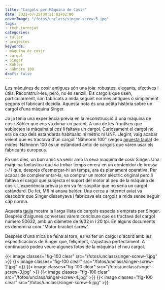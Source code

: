 ```yaml
---
title: "Cargols per Màquina de Cosir"
date: 2021-07-25T00:21:01+02:00
coverImage: "/fotos/unclass/singer-screw-5.jpg"
tags:
- tech.tornejat
categories:
- taller
- projectes
keywords:
- màquina de cosir
- cargol
- Singer
- Kohler
- nähnorm 100
draft: false
---
```


Les màquines de cosir antigues són una joia: robustes, elegants,
efectives i útils. Reconstruir-les, però, no és senzill. Els cargols
que usen, particularment, són fabricats a mida seguint normes antigues
o simplement segons el fabricant decidia. Aquesta nota és una petita
història sobre un cargol d'una màquina Singer.

<!--more-->

Jo ja tenia una experiència prèvia en la reconstrucció d'una màquina
de cosir Köhler que ens va donar un parent. A una de les frontises que
subjecten la màquina al cos li faltava un cargol. Curiosament el
cargol no era de cap dels estàndards habituals: ni mètric ni
UNF. Llegint, vaig acabar veient que es tractava d'un cargol "Nähnorm
100" (vegeu [aquesta
taula](https://www.gewinde-normen.de/en/sewing-machine-thread.html
"Nähnorm 100 screws table")) de mides. Nähnorm 100 és un estàndard
antic de cargols que vàren usar els fabricants europeus.

Fa uns dies, un bon amic va venir amb la seva maquina de cosir Singer.
Una màquina fantàstica que va trobar temps enrera en un contenidor de
brossa :-/ i que, després d'esmerçar-hi un temps, ara és plenament
operativa. Per acabar de complementar-la, va comprar un motor elèctric
original però li faltava el cargol que subjecta el suport del motor al
peu de la màquina de cosir. L'experiència prèvia ja em va fer sospitar
que no seria un cargol estàndard. De fet, M6 hi anava balder. Una
cerca a Internet aviat va descobrir que Singer dissenyava i fabricava
els cargols a mida sense seguir cap norma.


Aquesta [taula](https://www.singersewinginfo.co.uk/screw_threads
"Taula de cargols Singer") mostra la llarga llista de cargols
especials emprats per Singer. Després d'algunes converses vàrem
concloure que es tractava del cargol número 50632, amb un diàmetre de
9/32 in i 20 tpi. En alguns documents es denomina com "Motor bracket
screw".

Després d'una mica de feina al torn, es va fer un cargol d'acord amb
les especificacions de Singer que, feliçment, s'ajustava perfectament.
A continuació podeu veure algunes fotos de la màquina i el nou cargol.

{{< image classes="fig-100 clear"  src="/fotos/unclass/singer-screw-1.jpg" >}}
{{< image classes="fig-100 clear"  src="/fotos/unclass/singer-screw-2.jpg" >}}
{{< image classes="fig-100 clear"  src="/fotos/unclass/singer-screw-3.jpg" >}}
{{< image classes="fig-100 clear"  src="/fotos/unclass/singer-screw-4.jpg" >}}
{{< image classes="fig-100 clear"  src="/fotos/unclass/singer-screw-5.jpg" >}}
